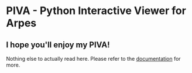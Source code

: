 # PIVA - Python Interactive Viewer for Arpes

## I hope you'll enjoy my PIVA!


Nothing else to actually read here.
Please refer to the [documentation](https://piva.readthedocs.io/en/latest/) 
for more.
